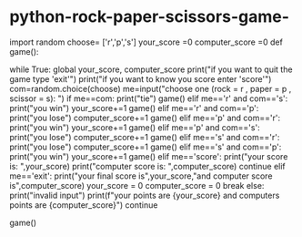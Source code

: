 # python-rock-paper-scissors-game-
import random
choose= ['r','p','s']
your_score =0
computer_score =0
def game():

  while True:
    global your_score, computer_score
    print("if you want to quit the game type 'exit'")
    print("if you want to know you score enter 'score'")
    com=random.choice(choose)
    me=input("choose one (rock = r , paper = p , scissor = s): ")
    if me==com:
      print("tie")
      game()
    elif me=='r' and com=='s':
      print("you win")
      your_score+=1
      game()
    elif me=='r' and com=='p':
      print("you lose")
      computer_score+=1
      game()
    elif me=='p' and com=='r':
      print("you win")
      your_score+=1
      game()
    elif me=='p' and com=='s':
      print("you lose")
      computer_score+=1
      game()
    elif me=='s' and com=='r':
      print("you lose")
      computer_score+=1
      game()
    elif me=='s' and com=='p':
      print("you win")
      your_score+=1
      game()
    elif me=='score':
      print("your score is: ",your_score)
      print("computer score is: ",computer_score)
      continue
    elif me=='exit':
      print("your final score is",your_score,"and computer score is",computer_score)
      your_score = 0
      computer_score = 0
      break
    else:
      print("invalid input")
      print(f"your points are {your_score} and computers points are {computer_score}")
      continue

game()
